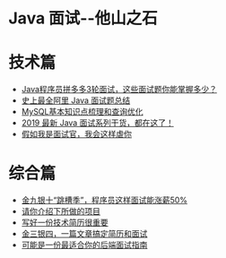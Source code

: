 Java 面试--他山之石
====================

# 技术篇
- [Java程序员拼多多3轮面试，这些面试题你能掌握多少？](https://mp.weixin.qq.com/s/KvIKvxtQQURFeKqlfpMK2g)
- [史上最全阿里 Java 面试题总结](https://mp.weixin.qq.com/s/ZZb1A0VOmKCzBnl7QUf3FQ)
- [MySQL基本知识点梳理和查询优化](https://mp.weixin.qq.com/s/-FGpX5dESRQrefkNaLmoRA)
- [2019 最新 Java 面试系列干货，都在这了！](https://mp.weixin.qq.com/s/kJpRgfI3zT77XqMeRfmmQQ)
- [假如我是面试官，我会这样虐你](https://juejin.im/post/5c813c185188250f03184e1d)


# 综合篇
- [金九银十“跳槽季”，程序员这样面试能涨薪50%](https://mp.weixin.qq.com/s/wNMfnasvR7b5FCNP7V7S9Q)
- [请你介绍下所做的项目](https://mp.weixin.qq.com/s/brSm7ZrV53U6qZPIsUxQdQ?)
- [写好一份技术简历很重要](https://mp.weixin.qq.com/s/ckRViXfO06qZh0QqneKiTA)
- [金三银四，一篇文章搞定简历和面试](https://mp.weixin.qq.com/s/2r43YlDw536erhjBzLCfvA)
- [可能是一份最适合你的后端面试指南](https://mp.weixin.qq.com/s/AQFtRMwJj1zygAdBiCVRQg)

 